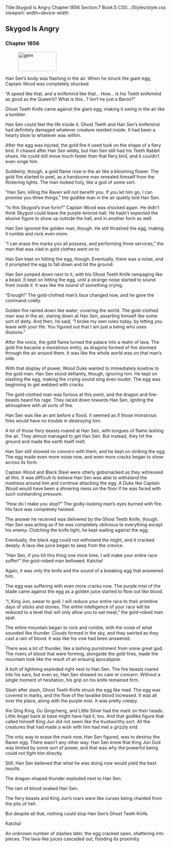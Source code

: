 Title:Skygod Is Angry 
Chapter:1856 
Section:7 
Book:5 
CSS:../Styles/style.css 
viewport: width=device-width
  
## Skygod Is Angry
### Chapter 1856 
<figure>
	<img src="../Images/gem.gif" alt="gem" id="gem" width="120" height="60" />
</figure>
  

  
  Han Sen’s body was flashing in the air. When he struck the giant egg, Captain Wood was completely shocked.

“A speed like that, and a knifemind like that… How… Is his Teeth knifemind as good as the Queen’s? What is this…? Isn’t he just a Baron?”

Ghost Teeth Knife came against the giant egg, making it swing in the air like a tumbler.

Han Sen could feel the life inside it. Ghost Teeth and Han Sen’s knifemind had definitely damaged whatever creature resided inside. It had been a hearty blow to whatever was within.

After the egg was injured, the gold fire it used took on the shape of a fiery bird. It chased after Han Sen wildly, but Han Sen still had his Teeth Rabbit shoes. He could still move much faster than that fiery bird, and it couldn’t even singe him.

Suddenly, though, a gold flame rose in the air like a blooming flower. The gold fire started to peel, as a handsome man revealed himself from the flickering lights. The man looked holy, like a god of some sort.

“Han Sen; killing the Raven will not benefit you. If you let him go, I can promise you three things,” the godlike man in the air quietly told Han Sen.

“Is this Skygod’s true form?” Captain Wood was shocked again. He didn’t think Skygod could leave the purple-bronze hall. He hadn’t expected the elusive figure to show up outside the hall, and in another form as well.

Han Sen ignored the golden man, though. He still thrashed the egg, making it rumble and rock even more.

“I can erase the marks you all possess, and performing three services,” the man that was clad in gold clothes went on to

Han Sen kept on hitting the egg, though. Eventually, there was a noise, and it prompted the egg to fall down and hit the ground.

Han Sen jumped down next to it, with his Ghost Teeth Knife rampaging like a beast. It kept on hitting the egg, until a strange noise started to sound from inside it. It was like the sound of something crying.

“Enough!” The gold-clothed man’s face changed now, and he gave the command coldly.

Golden fire rained down like water, covering the world. The gold-clothed man was in the air, staring down at Han Sen, asserting himself like some sort of deity. And then, he said, “I broke my own rules today, by letting you leave with your life. You figured out that I am just a being who uses illusions.”

After the voice, the gold flame turned the palace into a realm of lava. The gold fire became a monstrous entity, as dragons formed of fire stormed through the air around them. It was like the whole world was on that man’s side.

With that display of power, Wood Duke wanted to immediately kowtow to the gold man. Han Sen stood defiantly, though, ignoring him. He kept on slashing the egg, making the crying sound sing even louder. The egg was beginning to get webbed with cracks.

The gold-clothed man was furious at this point, and the dragon and fire-beasts heard his rage. They raced down towards Han Sen, igniting the atmosphere with all sorts of fire.

Han Sen was like an ant before a flood. It seemed as if those monstrous fires would have no trouble in destroying him.

A lot of those fiery beasts roared at Han Sen, with tongues of flame lashing the air. They almost managed to get Han Sen. But instead, they hit the ground and made the earth itself melt.

Han Sen still showed no concern with them, and he kept on striking the egg. The egg made even more noise now, and even more cracks began to show across its form.

Captain Wood and Black Steel were utterly gobsmacked as they witnessed all this. It was difficult to believe Han Sen was able to withstand the madness around him and continue attacking the egg. A Duke like Captain Wood would have been a shivering mess on the floor if he was faced with such outstanding pressure.

“How do I make you stop?” The godly-looking man’s eyes burned with fire. His face was completely twisted.

The answer he received was delivered by the Ghost Teeth Knife, though. Han Sen was acting as if he was completely oblivious to everything except his enemy. Clutching the knife tight, he kept wailing against the egg.

Eventually, the black egg could not withstand the might, and it cracked deeply. A lava-like juice began to seep from the crevice.

“Han Sen, if you hit this thing one more time, I will make your entire race suffer!” the gold-robed man bellowed. Katcha!

Again, it was only the knife and the sound of a breaking egg that answered him.

The egg was suffering with even more cracks now. The purple mist of the blade came against the egg as a golden juice started to flow out like blood.

“I, King Jun, swear to god; I will reduce your entire race to their primitive days of sticks and stones. The entire intelligence of your race will be reduced to a level that will only allow you to eat meat,” the gold-robed man spat.

The entire mountain began to rock and rumble, with the noise of what sounded like thunder. Clouds formed in the sky, and they swirled as they cast a rain of blood. It was like his vow had been answered.

There was a lot of thunder, like a lashing punishment from some great god. The rivers of blood that were forming, alongside the gold fires, made the mountain look like the result of an ensuing apocalypse.

A bolt of lightning exploded right next to Han Sen. The fire beasts roared into his ears, but even so, Han Sen showed no care or concern. Without a single moment of hesitation, his grip on his knife remained firm.

Slash after slash, Ghost Teeth Knife struck the egg like mad. The egg was covered in marks, and the flow of the lavalike blood increased. It was all over the place, along with the purple mist. It was pretty creepy.

Xie Qing King, Gu Qingcheng, and Little Silver had the mark on their heads. Little Angel back at base might have had it, too. And that godlike figure that called himself King Jun did not seem like the trustworthy sort. All the creatures that had made a wish with him had met a grizzly end.

The only way to erase the mark now, Han Sen figured, was to destroy the Raven egg. There wasn’t any other way. Han Sen knew that King Jun God was limited by some sort of power, and that was why the powerful being could not fight him directly.

Still, Han Sen believed that what he was doing now would yield the best results.

The dragon-shaped thunder exploded next to Han Sen.

The rain of blood soaked Han Sen.

The fiery beasts and King Jun’s roars were like curses being chanted from the pits of hell.

But despite all that, nothing could stop Han Sen’s Ghost Teeth Knife.

Katcha!

An unknown number of slashes later, the egg cracked open, shattering into pieces. The lava-like juices cascaded out, flooding its proximity.
